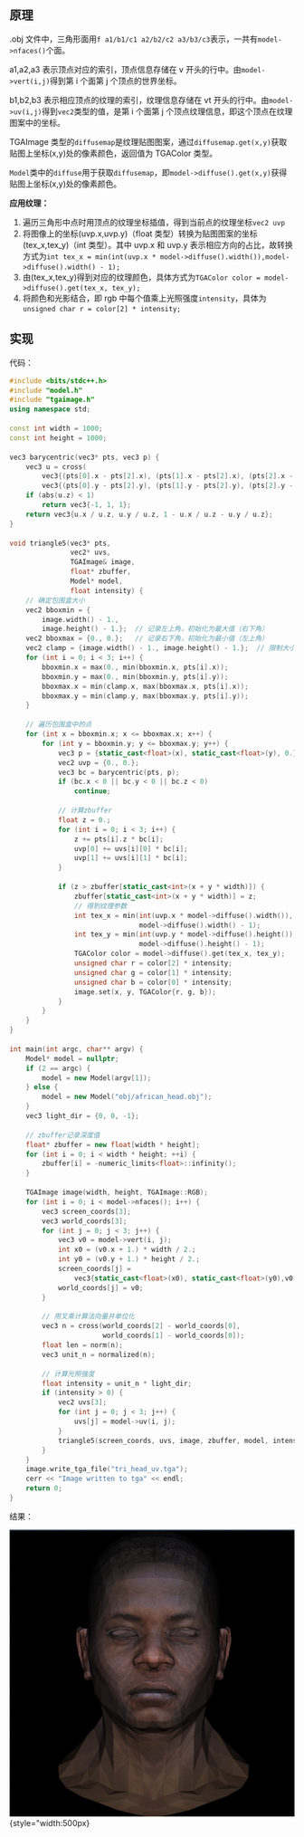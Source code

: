 ## 原理

.obj 文件中，三角形面用`f a1/b1/c1 a2/b2/c2 a3/b3/c3`表示，一共有`model->nfaces()`个面。  

a1,a2,a3 表示顶点对应的索引，顶点信息存储在 v 开头的行中。由`model->vert(i,j)`得到第 i 个面第 j 个顶点的世界坐标。
  
b1,b2,b3 表示相应顶点的纹理的索引，纹理信息存储在 vt 开头的行中。由`model->uv(i,j)`得到`vec2`类型的值，是第 i 个面第 j 个顶点纹理信息，即这个顶点在纹理图案中的坐标。

TGAImage 类型的`diffusemap`是纹理贴图图案，通过`diffusemap.get(x,y)`获取贴图上坐标(x,y)处的像素颜色，返回值为 TGAColor 类型。

`Model`类中的`diffuse`用于获取`diffusemap`，即`model->diffuse().get(x,y)`获得贴图上坐标(x,y)处的像素颜色。

**应用纹理：**

1. 遍历三角形中点时用顶点的纹理坐标插值，得到当前点的纹理坐标`vec2 uvp`
2. 将图像上的坐标(uvp.x,uvp.y)（float 类型）转换为贴图图案的坐标(tex_x,tex_y)（int 类型）。其中 uvp.x 和 uvp.y 表示相应方向的占比，故转换方式为`int tex_x = min(int(uvp.x * model->diffuse().width()),model->diffuse().width() - 1);`
3. 由(tex_x,tex_y)得到对应的纹理颜色，具体方式为`TGAColor color = model->diffuse().get(tex_x, tex_y);`
4. 将颜色和光影结合，即 rgb 中每个值乘上光照强度`intensity`，具体为`unsigned char r = color[2] * intensity;`

## 实现

代码：

```cpp
#include <bits/stdc++.h>
#include "model.h"
#include "tgaimage.h"
using namespace std;

const int width = 1000;
const int height = 1000;

vec3 barycentric(vec3* pts, vec3 p) {
    vec3 u = cross(
        vec3{(pts[0].x - pts[2].x), (pts[1].x - pts[2].x), (pts[2].x - p.x)},
        vec3{(pts[0].y - pts[2].y), (pts[1].y - pts[2].y), (pts[2].y - p.y)});
    if (abs(u.z) < 1)
        return vec3{-1, 1, 1};
    return vec3{u.x / u.z, u.y / u.z, 1 - u.x / u.z - u.y / u.z};
}

void triangle5(vec3* pts,
               vec2* uvs,
               TGAImage& image,
               float* zbuffer,
               Model* model,
               float intensity) {
    // 确定包围盒大小
    vec2 bboxmin = {
        image.width() - 1.,
        image.height() - 1.};  // 记录左上角，初始化为最大值（右下角）
    vec2 bboxmax = {0., 0.};   // 记录右下角，初始化为最小值（左上角）
    vec2 clamp = {image.width() - 1., image.height() - 1.};  // 限制大小
    for (int i = 0; i < 3; i++) {
        bboxmin.x = max(0., min(bboxmin.x, pts[i].x));
        bboxmin.y = max(0., min(bboxmin.y, pts[i].y));
        bboxmax.x = min(clamp.x, max(bboxmax.x, pts[i].x));
        bboxmax.y = min(clamp.y, max(bboxmax.y, pts[i].y));
    }

    // 遍历包围盒中的点
    for (int x = bboxmin.x; x <= bboxmax.x; x++) {
        for (int y = bboxmin.y; y <= bboxmax.y; y++) {
            vec3 p = {static_cast<float>(x), static_cast<float>(y), 0.};
            vec2 uvp = {0., 0.};
            vec3 bc = barycentric(pts, p);
            if (bc.x < 0 || bc.y < 0 || bc.z < 0)
                continue;

            // 计算zbuffer
            float z = 0.;
            for (int i = 0; i < 3; i++) {
                z += pts[i].z * bc[i];
                uvp[0] += uvs[i][0] * bc[i];
                uvp[1] += uvs[i][1] * bc[i];
            }

            if (z > zbuffer[static_cast<int>(x + y * width)]) {
                zbuffer[static_cast<int>(x + y * width)] = z;
                // 得到纹理参数
                int tex_x = min(int(uvp.x * model->diffuse().width()),
                                model->diffuse().width() - 1);
                int tex_y = min(int(uvp.y * model->diffuse().height()),
                                model->diffuse().height() - 1);
                TGAColor color = model->diffuse().get(tex_x, tex_y);
                unsigned char r = color[2] * intensity;
                unsigned char g = color[1] * intensity;
                unsigned char b = color[0] * intensity;
                image.set(x, y, TGAColor{r, g, b});
            }
        }
    }
}

int main(int argc, char** argv) {
    Model* model = nullptr;
    if (2 == argc) {
        model = new Model(argv[1]);
    } else {
        model = new Model("obj/african_head.obj");
    }
    vec3 light_dir = {0, 0, -1};

    // zbuffer记录深度值
    float* zbuffer = new float[width * height];
    for (int i = 0; i < width * height; ++i) {
        zbuffer[i] = -numeric_limits<float>::infinity();
    }

    TGAImage image(width, height, TGAImage::RGB);
    for (int i = 0; i < model->nfaces(); i++) {
        vec3 screen_coords[3];
        vec3 world_coords[3];
        for (int j = 0; j < 3; j++) {
            vec3 v0 = model->vert(i, j);
            int x0 = (v0.x + 1.) * width / 2.;
            int y0 = (v0.y + 1.) * height / 2.;
            screen_coords[j] =
                vec3{static_cast<float>(x0), static_cast<float>(y0),v0.z};
            world_coords[j] = v0;
        }

        // 用叉乘计算法向量并单位化
        vec3 n = cross(world_coords[2] - world_coords[0],
                       world_coords[1] - world_coords[0]);
        float len = norm(n);
        vec3 unit_n = normalized(n);

        // 计算光照强度
        float intensity = unit_n * light_dir;
        if (intensity > 0) {
            vec2 uvs[3];
            for (int j = 0; j < 3; j++) {
                uvs[j] = model->uv(i, j);
            }
            triangle5(screen_coords, uvs, image, zbuffer, model, intensity);
        }
    }
    image.write_tga_file("tri_head_uv.tga");
    cerr << "Image written to tga" << endl;
    return 0;
}
```

结果：

![head_tex](../resources/head_tex.png){style="width:500px}

